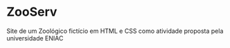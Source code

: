 # ZooServ
Site de um Zoológico fictício em HTML e CSS como atividade proposta pela universidade ENIAC
